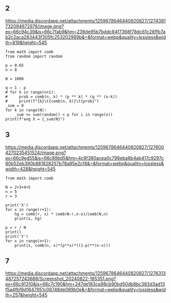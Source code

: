
## 2
https://media.discordapp.net/attachments/1259678646440820827/1274381732094672976/image.png?ex=66c94c39&is=66c7fab9&hm=239de95b7bddc84f7368f78dc61c28ffb7ab2c2aca283443f305fc253202989b&=&format=webp&quality=lossless&width=819&height=545
```
from math import comb
from random import random

p = 0.65
n = 8

N = 1000

q = 1 - p
# for k in range(n+1):
#     prob = comb(n, k) * (p ** k) * (q ** (n-k))
#     print(f"{k}\t{comb(n, k)}\t{prob}")
_sum = 0
for k in range(N):
    _sum += sum(random() < p for i in range(n))
print(f"avg X = {_sum/N}")
```

## 3
https://media.discordapp.net/attachments/1259678646440820827/1276004270235451524/image.png?ex=66c9ed55&is=66c89bd5&hm=4c9f380acea0c798eba8b4ab417c9297c80b52eb390b881828257b78a95e2cf8&=&format=webp&quality=lossless&width=428&height=545
```
from math import comb

N = 2+3+4+5
n = 5
r = 3

print('X')
for x in range(r+1):
    hg = comb(r, x) * comb(N-r,n-x)/comb(N,n)
    print(x, hg)
    
p = r / N
print()
print('Y')
for x in range(n+1):
    print(x, comb(n, x)*(p**x)*((1-p)**(n-x)))
```

## 7
https://media.discordapp.net/attachments/1259678646440820827/1276313487257243688/Screenshot_20240822-185351.png?ex=66c91310&is=66c7c190&hm=247de183ca98cb90bd50db8bc383d3ad13f5a4fbf8d1647951c08748de089b0e&=&format=webp&quality=lossless&width=257&height=545
